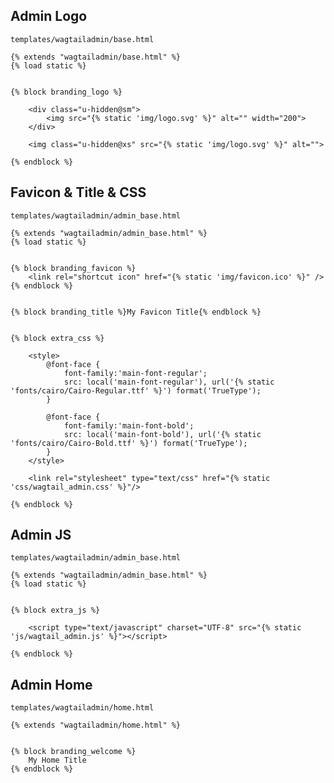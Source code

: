 ## Admin Logo
`templates/wagtailadmin/base.html`
```jinja
{% extends "wagtailadmin/base.html" %}
{% load static %}


{% block branding_logo %}

    <div class="u-hidden@sm">
        <img src="{% static 'img/logo.svg' %}" alt="" width="200">
    </div>

    <img class="u-hidden@xs" src="{% static 'img/logo.svg' %}" alt="">

{% endblock %}
```



## Favicon & Title & CSS
`templates/wagtailadmin/admin_base.html`
```jinja
{% extends "wagtailadmin/admin_base.html" %}
{% load static %}


{% block branding_favicon %}
    <link rel="shortcut icon" href="{% static 'img/favicon.ico' %}" />
{% endblock %}


{% block branding_title %}My Favicon Title{% endblock %}


{% block extra_css %}

    <style>
        @font-face {
            font-family:'main-font-regular';
            src: local('main-font-regular'), url('{% static 'fonts/cairo/Cairo-Regular.ttf' %}') format('TrueType');
        }

        @font-face {
            font-family:'main-font-bold';
            src: local('main-font-bold'), url('{% static 'fonts/cairo/Cairo-Bold.ttf' %}') format('TrueType');
        }
    </style>

    <link rel="stylesheet" type="text/css" href="{% static 'css/wagtail_admin.css' %}"/>

{% endblock %}
```



## Admin JS
`templates/wagtailadmin/admin_base.html`
```jinja
{% extends "wagtailadmin/admin_base.html" %}
{% load static %}


{% block extra_js %}

    <script type="text/javascript" charset="UTF-8" src="{% static 'js/wagtail_admin.js' %}"></script>

{% endblock %}
```



## Admin Home
`templates/wagtailadmin/home.html`
```jinja
{% extends "wagtailadmin/home.html" %}


{% block branding_welcome %}
    My Home Title
{% endblock %}
```
